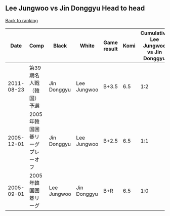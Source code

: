 ## Lee Jungwoo vs Jin Donggyu Head to head

[Back to ranking](../../index.md)




| **Date** | **Comp** | **Black** | **White** | **Game result** | **Komi** | **Cumulative Lee Jungwoo vs Jin Donggyu** | **Lee Jungwoo streak** | **Jin Donggyu streak** | 
| --- | --- | --- | --- | --- | --- | --- | --- | --- |
| 2011-08-23 | 第39期名人戦（韓国）予選 | Jin Donggyu | Lee Jungwoo | B+3.5 | 6.5 | 1:2 | 0 | 2 | 
| 2005-12-01 | 2005年韓国囲碁リーグプレーオフ | Jin Donggyu | Lee Jungwoo | B+2.5 | 6.5 | 1:1 | 0 | 1 | 
| 2005-09-01 | 2005年韓国囲碁リーグ | Lee Jungwoo | Jin Donggyu | B+R | 6.5 | 1:0 | 1 | 0 |




